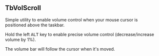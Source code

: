 ## TbVolScroll

Simple utility to enable volume control when your mouse cursor is positioned above the taskbar.

Hold the left <kbd>ALT</kbd> key to enable precise volume control (decrease/increase volume by 1%).

The volume bar will follow the cursor when it's moved.

##
